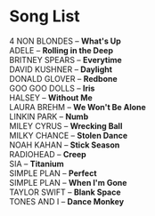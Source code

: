 # Song List

4 NON BLONDES – **What's Up**  
ADELE – **Rolling in the Deep**  
BRITNEY SPEARS – **Everytime**  
DAVID KUSHNER – **Daylight**  
DONALD GLOVER – **Redbone**  
GOO GOO DOLLS – **Iris**  
HALSEY – **Without Me**  
LAURA BREHM – **We Won't Be Alone**  
LINKIN PARK – **Numb**  
MILEY CYRUS – **Wrecking Ball**  
MILKY CHANCE – **Stolen Dance**  
NOAH KAHAN – **Stick Season**  
RADIOHEAD – **Creep**  
SIA – **Titanium**  
SIMPLE PLAN – **Perfect**  
SIMPLE PLAN – **When I'm Gone**  
TAYLOR SWIFT – **Blank Space**  
TONES AND I – **Dance Monkey**  
